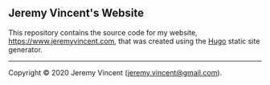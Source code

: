 ## Jeremy Vincent's Website
This repository contains the source code for my website, <https://www.jeremyvincent.com>, that was created using the [Hugo](https://gohugo.io/) static site generator.

***
Copyright &copy; 2020 Jeremy Vincent (<jeremy.vincent@gmail.com>).
